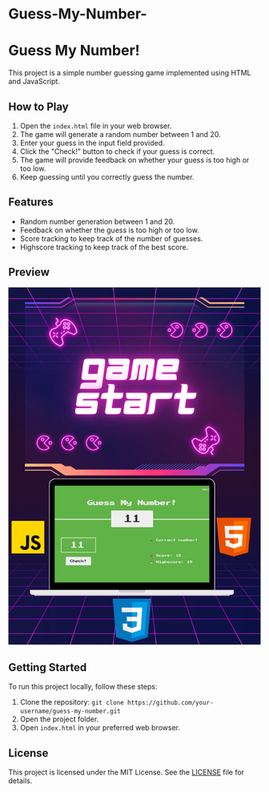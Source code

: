 # Guess-My-Number-
# Guess My Number!

This project is a simple number guessing game implemented using HTML and JavaScript.

## How to Play

1. Open the `index.html` file in your web browser.
2. The game will generate a random number between 1 and 20.
3. Enter your guess in the input field provided.
4. Click the "Check!" button to check if your guess is correct.
5. The game will provide feedback on whether your guess is too high or too low.
6. Keep guessing until you correctly guess the number.

## Features

- Random number generation between 1 and 20.
- Feedback on whether the guess is too high or too low.
- Score tracking to keep track of the number of guesses.
- Highscore tracking to keep track of the best score.

## Preview

![Preview](preview/preview.png)

## Getting Started

To run this project locally, follow these steps:

1. Clone the repository: `git clone https://github.com/your-username/guess-my-number.git`
2. Open the project folder.
3. Open `index.html` in your preferred web browser.

## License

This project is licensed under the MIT License. See the [LICENSE](LICENSE) file for details.
